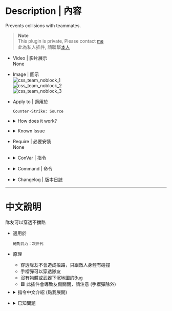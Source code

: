 # Description | 內容
Prevents collisions with teammates.

> __Note__ <br/>
This plugin is private, Please contact [me](https://github.com/fbef0102/Game-Private_Plugin#私人插件列表-private-plugins-list)<br/>
此為私人插件, 請聯繫[本人](https://github.com/fbef0102/Game-Private_Plugin#私人插件列表-private-plugins-list)

* Video | 影片展示
<br/>None

* Image | 圖示
    <br/>![css_team_noblock_1](image/css_team_noblock_1.gif)
    <br/>![css_team_noblock_2](image/css_team_noblock_2.gif)
    <br/>![css_team_noblock_3](image/css_team_noblock_3.gif)

* Apply to | 適用於
	```
	Counter-Strike: Source
	```

* <details><summary>How does it work?</summary>

	* Run through teammates, only collisions with enemies
    * Grendates fly through teammates
    * NO physics mayhem/bouncing props BUG
    * 🟥 This plugin will disable friendly fire except for grenades
</details>

* <details><summary>Known Issue</summary>

	1. After install plugin, the props on the map become floating and bouncing.
		> To Fix Mayhem Bug, install [Physics Mayhem Bug Fix](https://forums.alliedmods.net/showthread.php?p=2826180)
</details>

* Require | 必要安裝
<br>None

* <details><summary>ConVar | 指令</summary>

    * cfg/sourcemod/css_team_noblock.cfg
        ```php
        // 0=Plugin off, 1=Plugin on.
        css_team_noblock_enable "1"

        // If 1, Grenades just fly through your own teammates.
        css_team_noblock_grenade_enable "1"
        ```
</details>

* <details><summary>Command | 命令</summary>
    
    None
</details>

* <details><summary>Changelog | 版本日誌</summary>

    * v1.3h (2024-10-23)
        * Remove CollisionHook
        * sm1.12 stable

    * v1.2h (2024-4-6)
        * Require CollisionHook
        * Fixed physics mayhem/bouncing props bug.

    * v1.1h (2023-3-8)
        * Grenades just fly through your own teammates.

    * v1.0h (2023-3-6)
	    * Remake code
        * Fix warnings when compiling on SourceMod 1.11.
        * Prevents grendates from stuck in teamamtes

    * v2.0 
        * [Original Plugin by tigerox](https://forums.alliedmods.net/showthread.php?t=148599)
</details>

- - - -
# 中文說明
隊友可以穿透不擋路

* 適用於
	```
	絕對武力：次世代
	```

* 原理
	* 穿透隊友不會造成擋路，只跟敵人身體有碰撞
	* 手榴彈可以穿透隊友
    * 沒有物體或武器下沉地圖的Bug
	* 🟥 此插件會導致友傷關閉，請注意 (手榴彈除外)

* <details><summary>指令中文介紹 (點我展開)</summary>

    * cfg/sourcemod/css_team_noblock.cfg
        ```php
        // 0=關閉插件, 1=啟動插件
        css_team_noblock_enable "1"

        // 為1時，手榴彈可以穿透隊友
        css_team_noblock_grenade_enable "1"
        ```
</details>


* <details><summary>已知問題</summary>

	1. 裝這插件之後，地圖經常發生物件掉落或浮空的問題
		> 修復請安裝[Physics Mayhem Bug Fix](https://forums.alliedmods.net/showthread.php?p=2826180)
</details>


